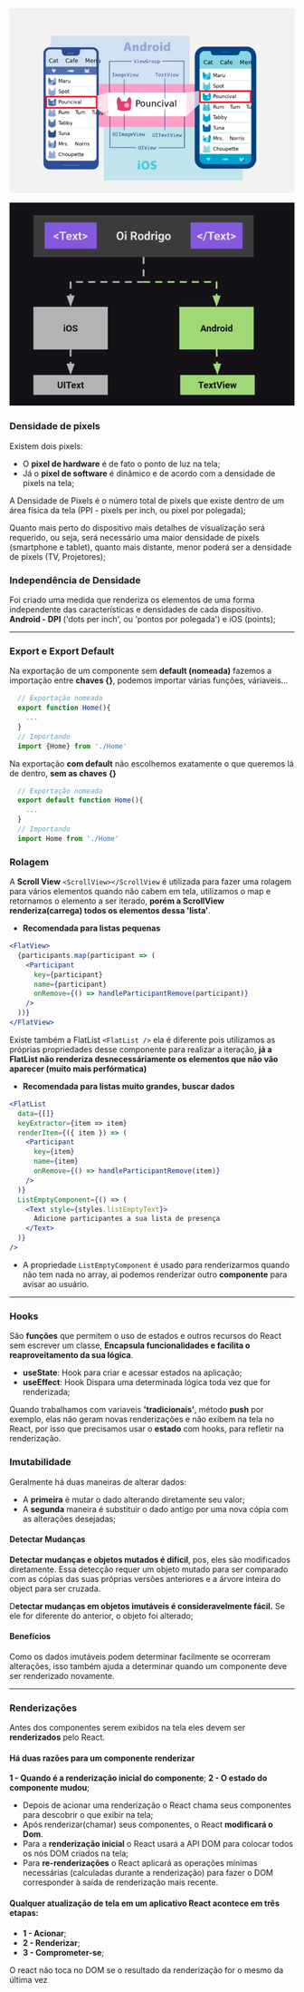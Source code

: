 ![alt text](image.png)

![alt text](image-1.png)

### Densidade de pixels

Existem dois pixels:

- O **pixel de hardware** é de fato o ponto de luz na tela;
- Já o **pixel de software** é dinâmico e de acordo com a densidade de pixels na tela;

A Densidade de Pixels é o número total de pixels que existe dentro de um área física da tela (PPI - pixels per inch, ou pixel por polegada);

Quanto mais perto do dispositivo mais detalhes de visualização será requerido, ou seja, será necessário uma maior densidade de pixels (smartphone e tablet), quanto mais distante, menor poderá ser a densidade de pixels (TV, Projetores);

### Independência de Densidade

Foi criado uma medida que renderiza os elementos de uma forma independente das características e densidades de cada dispositivo. **Android - DPI** ('dots per inch', ou 'pontos por polegada') e iOS (points);

---

### Export e Export Default

Na exportação de um componente sem **default (nomeada)** fazemos a importação entre **chaves {}**, podemos importar várias funções, váriaveis...

```js
  // Exportação nomeada
  export function Home(){
    ...
  }
  // Importando
  import {Home} from './Home'

```

Na exportação **com default** não escolhemos exatamente o que queremos lá de dentro, **sem as chaves {}**

```js
  // Exportação nomeada
  export default function Home(){
    ...
  }
  // Importando
  import Home from './Home'

```

### Rolagem

A **Scroll View** `<ScrollView></ScrollView` é utilizada para fazer uma rolagem para vários elementos quando não cabem em tela, utilizamos o map e retornamos o elemento a ser iterado, **porém a ScrollView renderiza(carrega) todos os elementos dessa 'lista'**.

- **Recomendada para listas pequenas**

```jsx
<FlatView>
  {participants.map(participant => (
    <Participant
      key={participant}
      name={participant}
      onRemove={() => handleParticipantRemove(participant)}
    />
  ))}
</FlatView>
```

Existe também a FlatList `<FlatList />` ela é diferente pois utilizamos as próprias propriedades desse componente para realizar a iteração, **já a FlatList não renderiza desnecessáriamente os elementos que não vão aparecer (muito mais perfórmatica)**

- **Recomendada para listas muito grandes, buscar dados**

```jsx
<FlatList
  data={[]}
  keyExtractor={item => item}
  renderItem={({ item }) => (
    <Participant
      key={item}
      name={item}
      onRemove={() => handleParticipantRemove(item)}
    />
  )}
  ListEmptyComponent={() => (
    <Text style={styles.listEmptyText}>
      Adicione participantes a sua lista de presença
    </Text>
  )}
/>
```

- A propriedade `ListEmptyComponent` é usado para renderizarmos quando não tem nada no array, ai podemos renderizar outro **componente** para avisar ao usuário.

---

### Hooks

São **funções** que permitem o uso de estados e outros recursos do React sem escrever um classe, **Encapsula funcionalidades e facilita o reaproveitamento da sua lógica**.

- **useState**: Hook para criar e acessar estados na aplicação;
- **useEffect**: Hook Dispara uma determinada lógica toda vez que for renderizada;

Quando trabalhamos com variaveis **'tradicionais'**, método **push** por exemplo, elas não geram novas renderizações e não exibem na tela no React, por isso que precisamos usar o **estado** com hooks, para refletir na renderização.

### Imutabilidade

Geralmente há duas maneiras de alterar dados:

- A **primeira** é mutar o dado alterando diretamente seu valor;
- A **segunda** maneira é substituir o dado antigo por uma nova cópia com as alterações desejadas;

#### Detectar Mudanças

**Detectar mudanças e objetos mutados é difícil**, pos, eles são modificados diretamente. Essa detecção requer um objeto mutado para ser comparado com as cópias das suas próprias versões anteriores e a árvore inteira do object para ser cruzada.

D**etectar mudanças em objetos imutáveis é consideravelmente fácil.** Se ele for diferente do anterior, o objeto foi alterado;

#### Benefícios

Como os dados imutáveis podem determinar facilmente se ocorreram alterações, isso também ajuda a determinar quando um componente deve ser renderizado novamente.

---

### Renderizações

Antes dos componentes serem exibidos na tela eles devem ser **renderizados** pelo React.

#### Há duas razões para um componente renderizar

**1 - Quando é a renderização inicial do componente**;
**2 - O estado do componente mudou**;

- Depois de acionar uma renderização o React chama seus componentes para descobrir o que exibir na tela;
- Após renderizar(chamar) seus componentes, o React **modificará o Dom**.
- Para a **renderização inicial** o React usará a API DOM para colocar todos os nós DOM criados na tela;
- Para **re-renderizações** o React aplicará as operações mínimas necessárias (calculadas durante a renderização) para fazer o DOM corresponder à saída de renderização mais recente.

#### Qualquer atualização de tela em um aplicativo React acontece em três etapas:

- **1 - Acionar**;
- **2 - Renderizar**;
- **3 - Comprometer-se**;

O react não toca no DOM se o resultado da renderização for o mesmo da última vez
